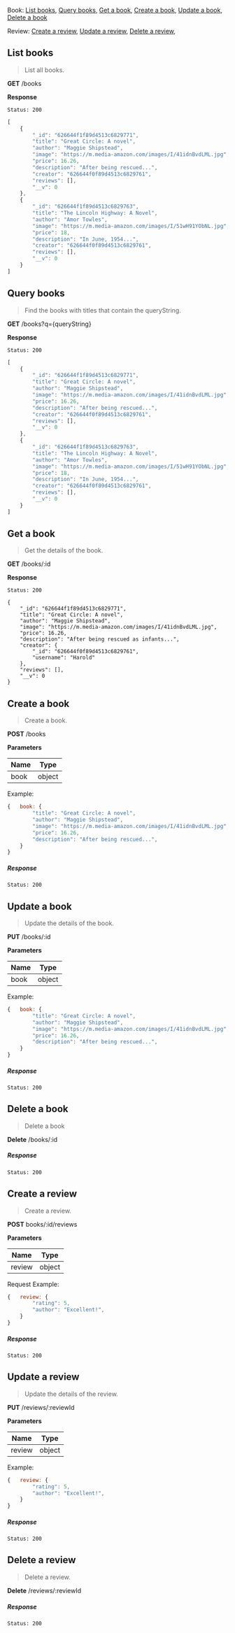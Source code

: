 Book: [List books](#list-books), [Query books](#query-books), [Get a book](#get-a-book), [Create a book](#create-a-book), [Update a book](#update-a-book), [Delete a book](#delete-a-book)

Review: [Create a review](#create-a-review), [Update a review](#update-a-review), [Delete a review](#delete-a-review), 

## List books

> List all books.

**GET** /books

**Response**

```
Status: 200
```

```js
[
    {
        "_id": "626644f1f89d4513c6829771",
        "title": "Great Circle: A novel",
        "author": "Maggie Shipstead",
        "image": "https://m.media-amazon.com/images/I/41idnBvdLML.jpg",
        "price": 16.26,
        "description": "After being rescued...",
        "creator": "626644f0f89d4513c6829761",
        "reviews": [],
        "__v": 0
    },
    {
        "_id": "626644f1f89d4513c6829763",
        "title": "The Lincoln Highway: A Novel",
        "author": "Amor Towles",
        "image": "https://m.media-amazon.com/images/I/51wH91YObNL.jpg",
        "price": 18,
        "description": "In June, 1954...",
        "creator": "626644f0f89d4513c6829761",
        "reviews": [],
        "__v": 0
    }
]
```



## Query books

> Find the books with titles that contain the queryString.

**GET** /books?q={queryString}

**Response**

```
Status: 200
```

```js
[
    {
        "_id": "626644f1f89d4513c6829771",
        "title": "Great Circle: A novel",
        "author": "Maggie Shipstead",
        "image": "https://m.media-amazon.com/images/I/41idnBvdLML.jpg",
        "price": 16.26,
        "description": "After being rescued...",
        "creator": "626644f0f89d4513c6829761",
        "reviews": [],
        "__v": 0
    },
    {
        "_id": "626644f1f89d4513c6829763",
        "title": "The Lincoln Highway: A Novel",
        "author": "Amor Towles",
        "image": "https://m.media-amazon.com/images/I/51wH91YObNL.jpg",
        "price": 18,
        "description": "In June, 1954...",
        "creator": "626644f0f89d4513c6829761",
        "reviews": [],
        "__v": 0
    }
]
```



## Get a book

> Get the details of the book.

**GET** /books/:id

**Response**

```
Status: 200
```

```
{
    "_id": "626644f1f89d4513c6829771",
    "title": "Great Circle: A novel",
    "author": "Maggie Shipstead",
    "image": "https://m.media-amazon.com/images/I/41idnBvdLML.jpg",
    "price": 16.26,
    "description": "After being rescued as infants...",
    "creator": {
        "_id": "626644f0f89d4513c6829761",
        "username": "Harold"
    },
    "reviews": [],
    "__v": 0
}
```



## Create a book

> Create a book.

**POST** /books

**Parameters**

| Name | Type   |
| ---- | ------ |
| book | object |

Example: 

```js
{	book: {
		"title": "Great Circle: A novel",
		"author": "Maggie Shipstead",
		"image": "https://m.media-amazon.com/images/I/41idnBvdLML.jpg",
		"price": 16.26,
		"description": "After being rescued...",
	}
}
```

##### Response

```
Status: 200
```



## Update a book

> Update the details of the book.

**PUT** /books/:id

**Parameters**

| Name | Type   |
| ---- | ------ |
| book | object |

Example: 

```js
{	book: {
		"title": "Great Circle: A novel",
		"author": "Maggie Shipstead",
		"image": "https://m.media-amazon.com/images/I/41idnBvdLML.jpg",
		"price": 16.26,
		"description": "After being rescued...",
	}
}
```

##### Response

```
Status: 200
```



## Delete a book

> Delete a book

**Delete** /books/:id

##### Response

```
Status: 200
```



## Create a review

> Create a review.

**POST** books/:id/reviews

**Parameters**

| Name   | Type   |
| ------ | ------ |
| review | object |

Request Example: 

```js
{	review: {
		"rating": 5,
		"author": "Excellent!",
	}
}
```

##### Response

```
Status: 200
```



## Update a review

> Update the details of the review.

**PUT** /reviews/:reviewId

**Parameters**

| Name   | Type   |
| ------ | ------ |
| review | object |

Example: 

```js
{	review: {
		"rating": 5,
		"author": "Excellent!",
	}
}
```

##### Response

```
Status: 200
```



## Delete a review

> Delete a review.

**Delete** /reviews/:reviewId

##### Response

```
Status: 200
```